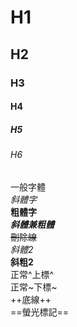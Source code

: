 # H1
## H2
### H3
#### H4
##### H5
###### H6
一般字體  
*斜體字*  
**粗體字**  
***斜體兼粗體***  
~~刪除線~~  
_斜體2_  
__斜粗2__  
正常^上標^  
正常~下標~  
++底線++  
==螢光標記==  
